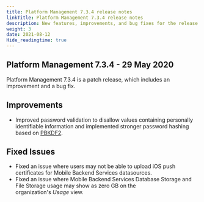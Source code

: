 ```yaml
---
title: Platform Management 7.3.4 release notes
linkTitle: Platform Management 7.3.4 release notes
description: New features, improvements, and bug fixes for the release.
weight: 3
date: 2021-08-12
Hide_readingtime: true
---
```


## Platform Management 7.3.4 - 29 May 2020

Platform Management 7.3.4 is a patch release, which includes an improvement and a bug fix.

## Improvements

* Improved password validation to disallow values containing personally identifiable information and implemented stronger password hashing based on [PBKDF2](https://www.pbkdf2.com/).

## Fixed Issues

* Fixed an issue where users may not be able to upload iOS push certificates for Mobile Backend Services datasources.
* Fixed an issue where Mobile Backend Services Database Storage and File Storage usage may show as zero GB on the organization's _Usage_ view.

